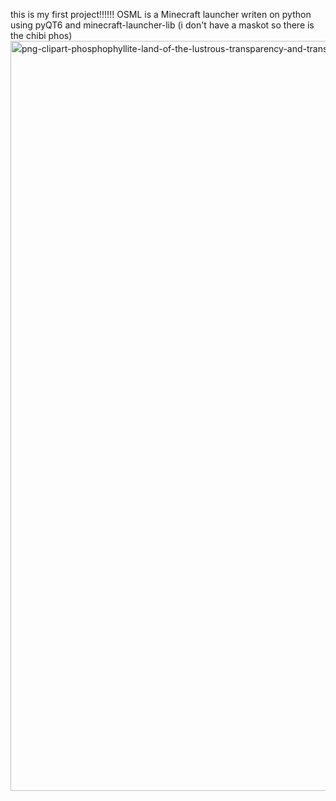this is my first project!!!!!!
OSML is a Minecraft launcher writen on python using pyQT6 and minecraft-launcher-lib
 (i don't have a maskot so there is the chibi phos)
<img width="900" height="1200" alt="png-clipart-phosphophyllite-land-of-the-lustrous-transparency-and-translucency-lihkg討論區-houseki-no-kuni-chibi-vertebrate" src="https://github.com/user-attachments/assets/df0f1673-1287-4243-b809-c904bada175e" />
